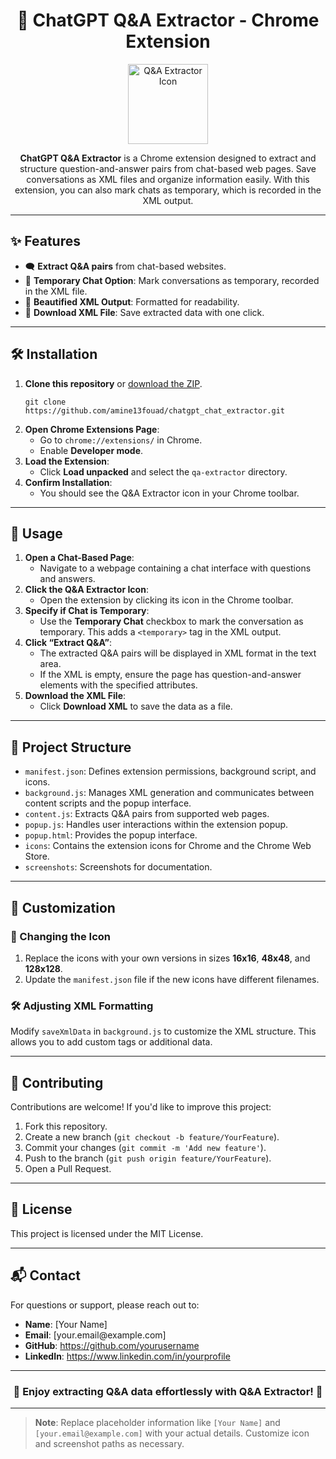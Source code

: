 <h1 align="center">📄 ChatGPT Q&A Extractor - Chrome Extension</h1>

<p align="center">
    <img src="icons/icon128.png" alt="Q&A Extractor Icon" width="128">
</p>

<p align="center">
    <strong>ChatGPT Q&A Extractor</strong> is a Chrome extension designed to extract and structure question-and-answer pairs from chat-based web pages. Save conversations as XML files and organize information easily. With this extension, you can also mark chats as temporary, which is recorded in the XML output.
</p>

<hr>

<h2>✨ Features</h2>

<ul>
  <li>🗨️ <strong>Extract Q&A pairs</strong> from chat-based websites.</li>
  <li>📌 <strong>Temporary Chat Option</strong>: Mark conversations as temporary, recorded in the XML file.</li>
  <li>📑 <strong>Beautified XML Output</strong>: Formatted for readability.</li>
  <li>💾 <strong>Download XML File</strong>: Save extracted data with one click.</li>
</ul>

<hr>

<h2>🛠️ Installation</h2>

<ol>
  <li><strong>Clone this repository</strong> or <a href="https://github.com/amine13fouad/chatgpt_chat_extractor/archive/refs/heads/main.zip">download the ZIP</a>.
    <pre><code>git clone https://github.com/amine13fouad/chatgpt_chat_extractor.git</code></pre>
  </li>
  <li><strong>Open Chrome Extensions Page</strong>:
    <ul>
      <li>Go to <code>chrome://extensions/</code> in Chrome.</li>
      <li>Enable <strong>Developer mode</strong>.</li>
    </ul>
  </li>
  <li><strong>Load the Extension</strong>:
    <ul>
      <li>Click <strong>Load unpacked</strong> and select the <code>qa-extractor</code> directory.</li>
    </ul>
  </li>
  <li><strong>Confirm Installation</strong>:
    <ul>
      <li>You should see the Q&A Extractor icon in your Chrome toolbar.</li>
    </ul>
  </li>
</ol>

<hr>

<h2>🚀 Usage</h2>

<ol>
  <li><strong>Open a Chat-Based Page</strong>:
    <ul>
      <li>Navigate to a webpage containing a chat interface with questions and answers.</li>
    </ul>
  </li>
  <li><strong>Click the Q&A Extractor Icon</strong>:
    <ul>
      <li>Open the extension by clicking its icon in the Chrome toolbar.</li>
    </ul>
  </li>
  <li><strong>Specify if Chat is Temporary</strong>:
    <ul>
      <li>Use the <strong>Temporary Chat</strong> checkbox to mark the conversation as temporary. This adds a <code>&lt;temporary&gt;</code> tag in the XML output.</li>
    </ul>
  </li>
  <li><strong>Click “Extract Q&A”</strong>:
    <ul>
      <li>The extracted Q&A pairs will be displayed in XML format in the text area.</li>
      <li>If the XML is empty, ensure the page has question-and-answer elements with the specified attributes.</li>
    </ul>
  </li>
  <li><strong>Download the XML File</strong>:
    <ul>
      <li>Click <strong>Download XML</strong> to save the data as a file.</li>
    </ul>
  </li>
</ol>

<hr>

<h2>📂 Project Structure</h2>

<ul>
  <li><code>manifest.json</code>: Defines extension permissions, background script, and icons.</li>
  <li><code>background.js</code>: Manages XML generation and communicates between content scripts and the popup interface.</li>
  <li><code>content.js</code>: Extracts Q&A pairs from supported web pages.</li>
  <li><code>popup.js</code>: Handles user interactions within the extension popup.</li>
  <li><code>popup.html</code>: Provides the popup interface.</li>
  <li><code>icons</code>: Contains the extension icons for Chrome and the Chrome Web Store.</li>
  <li><code>screenshots</code>: Screenshots for documentation.</li>
</ul>

<hr>

<h2>🔧 Customization</h2>

<h3>🔄 Changing the Icon</h3>
<ol>
  <li>Replace the icons with your own versions in sizes <strong>16x16</strong>, <strong>48x48</strong>, and <strong>128x128</strong>.</li>
  <li>Update the <code>manifest.json</code> file if the new icons have different filenames.</li>
</ol>

<h3>🛠️ Adjusting XML Formatting</h3>
<p>Modify <code>saveXmlData</code> in <code>background.js</code> to customize the XML structure. This allows you to add custom tags or additional data.</p>

<hr>

<h2>🤝 Contributing</h2>

<p>Contributions are welcome! If you'd like to improve this project:</p>
<ol>
  <li>Fork this repository.</li>
  <li>Create a new branch (<code>git checkout -b feature/YourFeature</code>).</li>
  <li>Commit your changes (<code>git commit -m 'Add new feature'</code>).</li>
  <li>Push to the branch (<code>git push origin feature/YourFeature</code>).</li>
  <li>Open a Pull Request.</li>
</ol>

<hr>

<h2>📜 License</h2>

<p>This project is licensed under the MIT License.</p>

<hr>

<h2>📬 Contact</h2>

<p>For questions or support, please reach out to:</p>

<ul>
  <li><strong>Name</strong>: [Your Name]</li>
  <li><strong>Email</strong>: [your.email@example.com]</li>
  <li><strong>GitHub</strong>: <a href="https://github.com/yourusername">https://github.com/yourusername</a></li>
  <li><strong>LinkedIn</strong>: <a href="https://www.linkedin.com/in/yourprofile">https://www.linkedin.com/in/yourprofile</a></li>
</ul>

<hr>

<h3 align="center"> 🥂 Enjoy extracting Q&A data effortlessly with Q&A Extractor! 🎉</h3>

<hr>

<blockquote>
  <strong>Note</strong>: Replace placeholder information like <code>[Your Name]</code> and <code>[your.email@example.com]</code> with your actual details. Customize icon and screenshot paths as necessary.
</blockquote>
